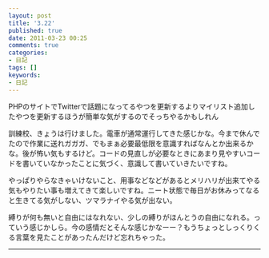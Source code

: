 ```yaml
---
layout: post
title: '3.22'
published: true
date: 2011-03-23 00:25
comments: true
categories:
- 日記
tags: []
keywords:
- 日記
---
```

PHPのサイトでTwitterで話題になってるやつを更新するよりマイリスト追加したやつを更新するほうが簡単な気がするのでそっちやるかもしれん

訓練校、きょうは行けました。電車が通常運行してきた感じかな。今まで休んでたので作業に送れガガガ、でもまぁ必要最低限を意識すればなんとか出来るかな。後が怖い気もするけど。コードの見直しが必要なときにあまり見やすいコードを書いていなかったことに気づく、意識して書いていきたいですね。

やっぱりやらなきゃいけないこと、用事などなどがあるとメリハリが出来てやる気もやりたい事も増えてきて楽しいですね。ニート状態で毎日がお休みってなると生きてる気がしない、ツマラナイやる気が出ない。

縛りが何も無いと自由にはなれない、少しの縛りがほんとうの自由になれる。っていう感じかしら。今の感情だとそんな感じかなーー？もうちょっとしっくりくる言葉を見たことがあったんだけど忘れちゃった。

---

